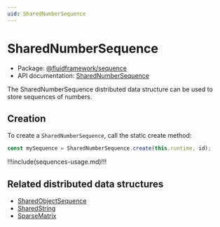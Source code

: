 ```yaml
---
uid: SharedNumberSequence
---
```


# SharedNumberSequence

- Package: [@fluidframework/sequence](../api/fluid-sequence.md)
- API documentation: [SharedNumberSequence](../api/fluid-sequence.sharednumbersequence.md)

The SharedNumberSequence distributed data structure can be used to store sequences of numbers.

## Creation

To create a `SharedNumberSequence`, call the static create method:

```typescript
const mySequence = SharedNumberSequence.create(this.runtime, id);
```

!!!include(sequences-usage.md)!!!

## Related distributed data structures

- [SharedObjectSequence](./SharedObjectSequence.md)
- [SharedString](./SharedString.md)
- [SparseMatrix](./SparseMatrix.md)

